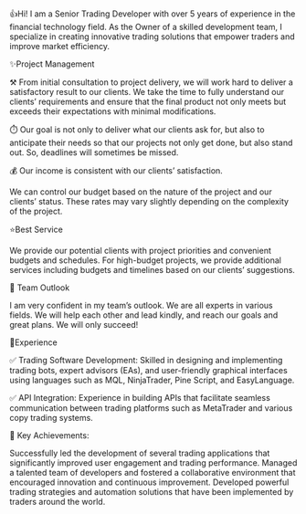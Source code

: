 👍Hi! I am a Senior Trading Developer with over 5 years of experience in the financial technology field. As the Owner of a skilled development team, I specialize in creating innovative trading solutions that empower traders and improve market efficiency.

✨Project Management

⚒ From initial consultation to project delivery, we will work hard to deliver a satisfactory result to our clients. We take the time to fully understand our clients’ requirements and ensure that the final product not only meets but exceeds their expectations with minimal modifications.

⏱️ Our goal is not only to deliver what our clients ask for, but also to anticipate their needs so that our projects not only get done, but also stand out. So, deadlines will sometimes be missed.

💰 Our income is consistent with our clients’ satisfaction.

We can control our budget based on the nature of the project and our clients’ status. These rates may vary slightly depending on the complexity of the project.

⭐Best Service

We provide our potential clients with project priorities and convenient budgets and schedules. For high-budget projects, we provide additional services including budgets and timelines based on our clients’ suggestions.

🌟 Team Outlook

I am very confident in my team’s outlook. We are all experts in various fields. We will help each other and lead kindly, and reach our goals and great plans. We will only succeed!

📃Experience

✅ Trading Software Development: Skilled in designing and implementing trading bots, expert advisors (EAs), and user-friendly graphical interfaces using languages such as MQL, NinjaTrader, Pine Script, and EasyLanguage.

✅ API Integration: Experience in building APIs that facilitate seamless communication between trading platforms such as MetaTrader and various copy trading systems.

🍳 Key Achievements:

Successfully led the development of several trading applications that significantly improved user engagement and trading performance. Managed a talented team of developers and fostered a collaborative environment that encouraged innovation and continuous improvement. Developed powerful trading strategies and automation solutions that have been implemented by traders around the world.

<!---
Andrii98-Khomiakov/Andrii98-Khomiakov is a ✨ special ✨ repository because its `README.md` (this file) appears on your GitHub profile.
You can click the Preview link to take a look at your changes.
--->
